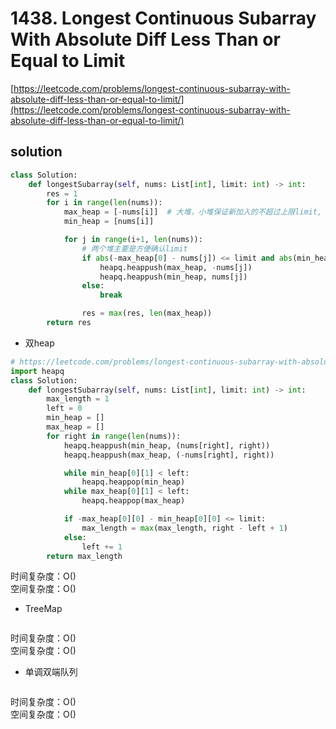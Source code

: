 # 1438. Longest Continuous Subarray With Absolute Diff Less Than or Equal to Limit

[https://leetcode.com/problems/longest-continuous-subarray-with-absolute-diff-less-than-or-equal-to-limit/](https://leetcode.com/problems/longest-continuous-subarray-with-absolute-diff-less-than-or-equal-to-limit/)

## solution

```python
class Solution:
    def longestSubarray(self, nums: List[int], limit: int) -> int:
        res = 1
        for i in range(len(nums)):
            max_heap = [-nums[i]]  # 大堆，小堆保证新加入的不超过上限limit, 也不超过下限limit
            min_heap = [nums[i]]

            for j in range(i+1, len(nums)):
                # 两个堆主要是方便确认limit
                if abs(-max_heap[0] - nums[j]) <= limit and abs(min_heap[0] - nums[j]) <= limit:
                    heapq.heappush(max_heap, -nums[j])
                    heapq.heappush(min_heap, nums[j])
                else:
                    break

                res = max(res, len(max_heap))
        return res
```

- 双heap

```python
# https://leetcode.com/problems/longest-continuous-subarray-with-absolute-diff-less-than-or-equal-to-limit/
import heapq
class Solution:
    def longestSubarray(self, nums: List[int], limit: int) -> int:
        max_length = 1
        left = 0
        min_heap = []
        max_heap = []
        for right in range(len(nums)):
            heapq.heappush(min_heap, (nums[right], right))
            heapq.heappush(max_heap, (-nums[right], right))

            while min_heap[0][1] < left:
                heapq.heappop(min_heap)
            while max_heap[0][1] < left:
                heapq.heappop(max_heap)

            if -max_heap[0][0] - min_heap[0][0] <= limit:
                max_length = max(max_length, right - left + 1)
            else:
                left += 1
        return max_length
```

时间复杂度：O() <br>
空间复杂度：O()

- TreeMap

```python

```

时间复杂度：O() <br>
空间复杂度：O()

- 单调双端队列

```python

```

时间复杂度：O() <br>
空间复杂度：O()
